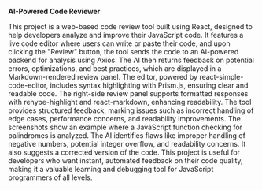 **AI-Powered Code Reviewer**

This project is a web-based code review tool built using React, designed to help developers analyze and improve their JavaScript code.
It features a live code editor where users can write or paste their code, and upon clicking the "Review" button, the tool sends the code to an AI-powered backend for analysis using Axios. 
The AI then returns feedback on potential errors, optimizations, and best practices, which are displayed in a Markdown-rendered review panel.
The editor, powered by react-simple-code-editor, includes syntax highlighting with Prism.js, ensuring clear and readable code. The right-side review panel supports
formatted responses with rehype-highlight and react-markdown, enhancing readability.
The tool provides structured feedback, marking issues such as incorrect handling of edge cases, performance concerns, and readability improvements.
The screenshots show an example where a JavaScript function checking for palindromes is analyzed.
The AI identifies flaws like improper handling of negative numbers, potential integer overflow, and readability concerns. 
It also suggests a corrected version of the code.
This project is useful for developers who want instant, automated feedback on their code quality,
making it a valuable learning and debugging tool for JavaScript programmers of all levels.
